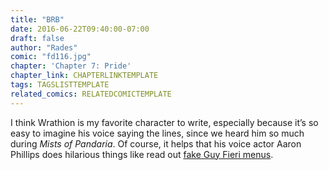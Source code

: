 ```yaml
---
title: "BRB"
date: 2016-06-22T09:40:00-07:00
draft: false
author: "Rades"
comic: "fd116.jpg"
chapter: 'Chapter 7: Pride'
chapter_link: CHAPTERLINKTEMPLATE
tags: TAGSLISTTEMPLATE
related_comics: RELATEDCOMICTEMPLATE
---
```


I think Wrathion is my favorite character to write, especially because it’s so easy to imagine his voice saying the lines, since we heard him so much during *Mists of Pandaria*. Of course, it helps that his voice actor Aaron Phillips does hilarious things like read out [fake Guy Fieri menus](https://www.youtube.com/watch?v=XJidgg0TfU8).

